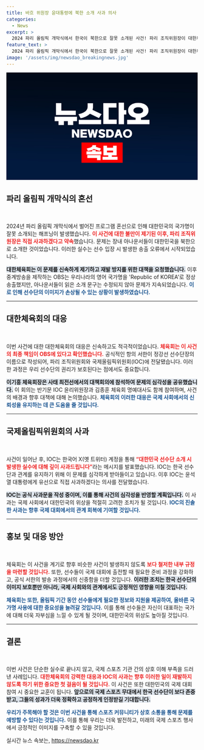 ```yaml
---
title: 바흐 위원장 윤대통령에 북한 소개 사과 의사
categories:
  - News
excerpt: >
  2024 파리 올림픽 개막식에서 한국이 북한으로 잘못 소개된 사건! 파리 조직위원장이 대한체육회에 직접 사과할 예정으로, IOC 위원장 또한 윤석열 대통령에 사과 의사를 밝혔습니다. 사건의 진상은 어디까지일까요?
feature_text: >
  2024 파리 올림픽 개막식에서 한국이 북한으로 잘못 소개된 사건! 파리 조직위원장이 대한체육회에 직접 사과할 예정으로, IOC 위원장 또한 윤석열 대통령에 사과 의사를 밝혔습니다. 사건의 진상은 어디까지일까요?
image: '/assets/img/newsdao_breakingnews.jpg'
---
```


<p><img src="/assets/img/newsdao_breakingnews.jpg" alt="ranknews 속보" /></p>

<h2 data-ke-size="size26">파리 올림픽 개막식의 혼선</h2>

<p data-ke-size="size16">&nbsp;</p>

<p>2024년 파리 올림픽 개막식에서 벌어진 프로그램 혼선으로 인해 대한민국의 국가명이 잘못 소개되는 해프닝이 발생했습니다. <b><span style="color: #ee2323;">이 사건에 대한 불만이 제기된 이후, 파리 조직위원장은 직접 사과하겠다고 약속</span></b>했습니다. 문제는 장내 아나운서들이 대한민국을 북한으로 소개한 것이었습니다. 이러한 실수는 선수 입장 시 발생한 송출 오류에서 시작되었습니다. </p>

<p><b><span style="background-color: #21538527;">대한체육회는 이 문제를 신속하게 제기하고 재발 방지를 위한 대책을 요청했습니다.</span></b> 이후 중계방송을 제작하는 OBS는 우리나라의 영어 국가명을 'Republic of KOREA'로 정상 송출했지만, 아나운서들이 읽은 소개 문구는 수정되지 않아 문제가 지속되었습니다. <b><span style="color: #1a5490;">이로 인해 선수단의 이미지가 손상될 수 있는 상황이 발생하였습니다.</span></b></p>

<hr />

<h2 data-ke-size="size26">대한체육회의 대응</h2>

<p data-ke-size="size16">&nbsp;</p>

<p>이번 사건에 대한 대한체육회의 대응은 신속하고도 적극적이었습니다. <b><span style="color: #ee2323;">체육회는 이 사건의 최종 책임이 OBS에 있다고 확인했습니다.</span></b> 공식적인 항의 서한이 정강선 선수단장의 이름으로 작성되어, 파리 조직위원회와 국제올림픽위원회(IOC)에 전달됐습니다. 이러한 과정은 우리 선수단의 권리가 보호된다는 점에서도 중요합니다.</p>

<p><b><span style="background-color: #21538527;">이기흥 체육회장은 사태 최전선에서의 대책회의에 참석하여 문제의 심각성을 공유했습니다.</span></b> 이 회의는 반기문 IOC 윤리위원장과 김종훈 체육회 명예대사도 함께 참여하며, 사건의 배경과 향후 대책에 대해 논의했습니다. <b><span style="color: #1a5490;">체육회의 이러한 대응은 국제 사회에서의 신뢰성을 유지하는 데 큰 도움을 줄 것입니다.</span></b></p>

<hr />

<h2 data-ke-size="size26">국제올림픽위원회의 사과</h2>

<p data-ke-size="size16">&nbsp;</p>

<p>사건이 일어난 후, IOC는 한국어 X(옛 트위터) 계정을 통해 <b><span style="color: #ee2323;">“대한민국 선수단 소개 시 발생한 실수에 대해 깊이 사과드립니다”</span></b>라는 메시지를 발표했습니다. IOC는 한국 선수단과 관계를 유지하기 위해 이 문제를 심각하게 받아들이고 있습니다. 이후 IOC는 윤석열 대통령에게 유선으로 직접 사과하겠다는 의사를 전달했습니다.</p>

<p><b><span style="background-color: #21538527;">IOC는 공식 사과문을 작성 중이며, 이를 통해 사건의 심각성을 반영할 계획입니다.</span></b> 이 사과는 국제 사회에서 대한민국의 위상을 적절히 고려한 조치가 될 것입니다. <b><span style="color: #1a5490;">IOC의 진솔한 사과는 향후 국제 대회에서의 관계 회복에 기여할 것입니다.</span></b></p>

<hr />

<h2 data-ke-size="size26">홍보 및 대응 방안</h2>

<p data-ke-size="size16">&nbsp;</p>

<p>체육회는 이 사건을 계기로 향후 비슷한 사건이 발생하지 않도록 <b><span style="color: #ee2323;">보다 철저한 내부 규정을 마련할 것입니다.</span></b> 또한, 선수들이 국제 대회에 출전할 때 필요한 준비 과정을 강화하고, 공식 서한의 발송 과정에서의 신중함을 더할 것입니다. <b><span style="background-color: #21538527;">이러한 조치는 한국 선수단의 이미지 보호뿐만 아니라, 국제 사회와의 관계에서도 긍정적인 영향을 미칠 것입니다.</span></b></p>

<p><b><span style="color: #1a5490;">체육회는 또한, 올림픽 기간 동안 선수들에게 필요한 정보와 지원을 제공하여, 올바른 국가명 사용에 대한 중요성을 늘려갈 것입니다.</span></b> 이를 통해 선수들은 자신이 대표하는 국가에 대해 더욱 자부심을 느낄 수 있게 될 것이며, 대한민국의 위상도 높아질 것입니다.</p>

<hr />

<h2 data-ke-size="size26">결론</h2>

<p data-ke-size="size16">&nbsp;</p>

<p>이번 사건은 단순한 실수로 끝나지 않고, 국제 스포츠 기관 간의 상호 이해 부족을 드러낸 사례입니다. <b><span style="color: #ee2323;">대한체육회의 강력한 대응과 IOC의 사과는 향후 이러한 일이 재발하지 않도록 하기 위한 중요한 첫 걸음이 될 것입니다.</span></b> 이 사건은 또한 대한민국의 국제 대회 참여 시 중요한 교훈이 됩니다. <b><span style="background-color: #21538527;">앞으로의 국제 스포츠 무대에서 한국 선수단이 보다 존중받고, 그들의 성과가 더욱 정확하고 공정하게 인정받길 기대합니다.</span></b></p>

<p><b><span style="color: #1a5490;">우리가 주목해야 할 것은 이번 사건을 통해 스포츠 커뮤니티가 상호 소통을 통해 문제를 예방할 수 있다는 것입니다.</span></b> 이를 통해 우리는 더욱 발전하고, 미래의 국제 스포츠 행사에서 긍정적인 이미지를 구축할 수 있을 것입니다.</p>
실시간 뉴스 속보는, <a href="https://newsdao.kr" rel="dofollow">https://newsdao.kr</a>


